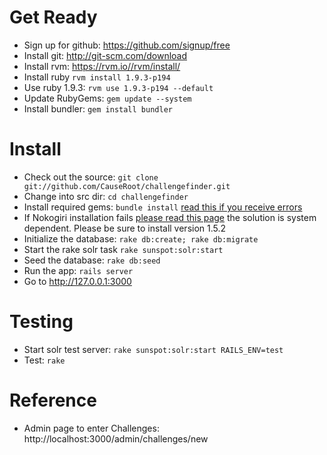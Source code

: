 Get Ready
======
* Sign up for github: https://github.com/signup/free
* Install git: http://git-scm.com/download
* Install rvm: https://rvm.io//rvm/install/
* Install ruby `rvm install 1.9.3-p194`
* Use ruby 1.9.3: `rvm use 1.9.3-p194 --default`
* Update RubyGems: `gem update --system` 
* Install bundler: `gem install bundler`

Install
======
* Check out the source: `git clone git://github.com/CauseRoot/challengefinder.git`
* Change into src dir: `cd challengefinder`
* Install required gems: `bundle install` [read this if you receive errors](http://stackoverflow.com/questions/9345622/error-running-bundle-install-using-ruby-1-9-3 "Troubleshoot")
* If Nokogiri installation fails [please read this page](http://nokogiri.org/tutorials/installing_nokogiri.html) the solution is system dependent. Please be sure to install version 1.5.2
* Initialize the database: `rake db:create; rake db:migrate`
* Start the rake solr task `rake sunspot:solr:start`
* Seed the database: `rake db:seed`
* Run the app: `rails server`
* Go to http://127.0.0.1:3000

Testing
=======
* Start solr test server: `rake sunspot:solr:start RAILS_ENV=test`
* Test: `rake`

Reference
=========
* Admin page to enter Challenges: http://localhost:3000/admin/challenges/new